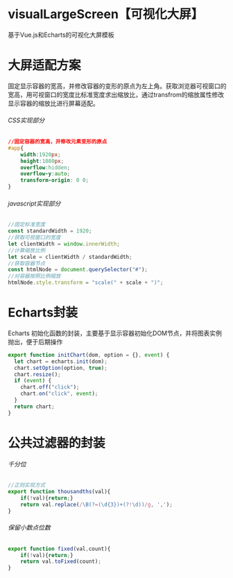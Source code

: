 # visualLargeScreen【可视化大屏】
基于Vue.js和Echarts的可视化大屏模板

# 大屏适配方案

固定显示容器的宽高，并修改容器的变形的原点为左上角。获取浏览器可视窗口的宽高，用可视窗口的宽度比标准宽度求出缩放比，通过transfrom的缩放属性修改显示容器的缩放比进行屏幕适配。

###### CSS实现部分 

```CSS
//固定容器的宽高，并修改元素变形的原点
#app{
    width:1920px;
    height:1080px;
    overflow:hidden;
    overflow-y:auto;
    transform-origin: 0 0;
}
```
###### javascript实现部分 

```javascript
//固定标准宽度
const standardWidth = 1920;
//获取可视窗口的宽度
let clientWidth = window.innerWidth;
//计算缩放比例
let scale = clientWidth / standardWidth;
//获取容器节点
const htmlNode = document.querySelector("#");
//对容器按照比例缩放
htmlNode.style.transform = "scale(" + scale + ")";
```

# Echarts封装

Echarts 初始化函数的封装，主要基于显示容器初始化DOM节点，并将图表实例抛出，便于后期操作

```javascript
export function initChart(dom, option = {}, event) {
  let chart = echarts.init(dom);
  chart.setOption(option, true);
  chart.resize();
  if (event) {
    chart.off("click");
    chart.on("click", event);
  }
  return chart;
}

```

# 公共过滤器的封装

###### 千分位

```javascript
//正则实现方式
export function thousandths(val){
    if(!val){return;}
    return val.replace(/\B(?=(\d{3})+(?!\d))/g, ',');
}
```

###### 保留小数点位数

```javascript
export function fixed(val,count){
    if(!val){return;}
    return val.toFixed(count);
}
```
